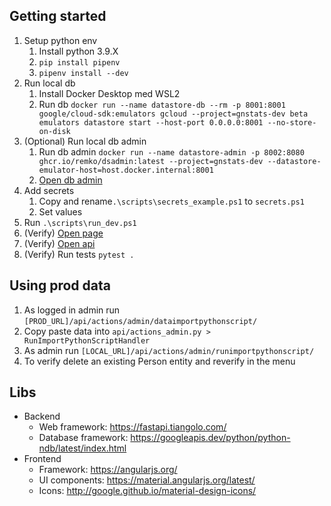 ## Getting started
1. Setup python env
   1. Install python 3.9.X
   2. `pip install pipenv`
   3. `pipenv install --dev`
2. Run local db
   1. Install Docker Desktop med WSL2
   2. Run db `docker run --name datastore-db --rm -p 8001:8001 google/cloud-sdk:emulators gcloud --project=gnstats-dev beta emulators datastore start --host-port 0.0.0.0:8001 --no-store-on-disk`
3. (Optional) Run local db admin
   1. Run db admin `docker run --name datastore-admin -p 8002:8080 ghcr.io/remko/dsadmin:latest --project=gnstats-dev --datastore-emulator-host=host.docker.internal:8001`
   2. [Open db admin](http://localhost:8002)
4. Add secrets 
   1. Copy and rename`.\scripts\secrets_example.ps1` to `secrets.ps1`
   2. Set values
5. Run `.\scripts\run_dev.ps1`
6. (Verify) [Open page](http://127.0.0.1:8000/static/index.html)
7. (Verify) [Open api](http://127.0.0.1:8000/docs)
8. (Verify) Run tests `pytest .`


## Using prod data
1. As logged in admin run `[PROD_URL]/api/actions/admin/dataimportpythonscript/`
2. Copy paste data into `api/actions_admin.py > RunImportPythonScriptHandler`
3. As admin run `[LOCAL_URL]/api/actions/admin/runimportpythonscript/`
4. To verify delete an existing Person entity and reverify in the menu


## Libs
- Backend
  - Web framework: https://fastapi.tiangolo.com/
  - Database framework: https://googleapis.dev/python/python-ndb/latest/index.html
- Frontend
  - Framework: https://angularjs.org/
  - UI components: https://material.angularjs.org/latest/
  - Icons: http://google.github.io/material-design-icons/
